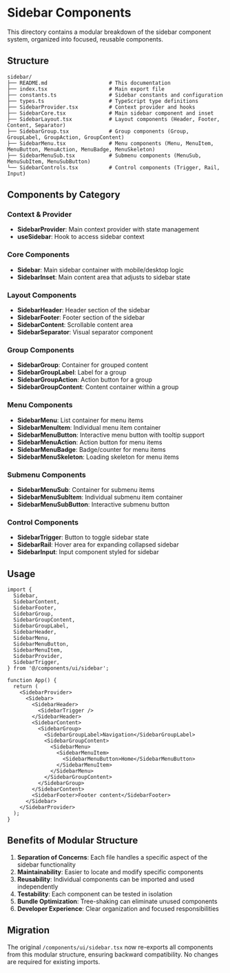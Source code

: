 # Sidebar Components

This directory contains a modular breakdown of the sidebar component system, organized into focused, reusable components.

## Structure

```
sidebar/
├── README.md                    # This documentation
├── index.tsx                    # Main export file
├── constants.ts                 # Sidebar constants and configuration
├── types.ts                     # TypeScript type definitions
├── SidebarProvider.tsx          # Context provider and hooks
├── SidebarCore.tsx              # Main sidebar component and inset
├── SidebarLayout.tsx            # Layout components (Header, Footer, Content, Separator)
├── SidebarGroup.tsx             # Group components (Group, GroupLabel, GroupAction, GroupContent)
├── SidebarMenu.tsx              # Menu components (Menu, MenuItem, MenuButton, MenuAction, MenuBadge, MenuSkeleton)
├── SidebarMenuSub.tsx           # Submenu components (MenuSub, MenuSubItem, MenuSubButton)
└── SidebarControls.tsx          # Control components (Trigger, Rail, Input)
```

## Components by Category

### Context & Provider

- **SidebarProvider**: Main context provider with state management
- **useSidebar**: Hook to access sidebar context

### Core Components

- **Sidebar**: Main sidebar container with mobile/desktop logic
- **SidebarInset**: Main content area that adjusts to sidebar state

### Layout Components

- **SidebarHeader**: Header section of the sidebar
- **SidebarFooter**: Footer section of the sidebar
- **SidebarContent**: Scrollable content area
- **SidebarSeparator**: Visual separator component

### Group Components

- **SidebarGroup**: Container for grouped content
- **SidebarGroupLabel**: Label for a group
- **SidebarGroupAction**: Action button for a group
- **SidebarGroupContent**: Content container within a group

### Menu Components

- **SidebarMenu**: List container for menu items
- **SidebarMenuItem**: Individual menu item container
- **SidebarMenuButton**: Interactive menu button with tooltip support
- **SidebarMenuAction**: Action button for menu items
- **SidebarMenuBadge**: Badge/counter for menu items
- **SidebarMenuSkeleton**: Loading skeleton for menu items

### Submenu Components

- **SidebarMenuSub**: Container for submenu items
- **SidebarMenuSubItem**: Individual submenu item container
- **SidebarMenuSubButton**: Interactive submenu button

### Control Components

- **SidebarTrigger**: Button to toggle sidebar state
- **SidebarRail**: Hover area for expanding collapsed sidebar
- **SidebarInput**: Input component styled for sidebar

## Usage

```tsx
import {
  Sidebar,
  SidebarContent,
  SidebarFooter,
  SidebarGroup,
  SidebarGroupContent,
  SidebarGroupLabel,
  SidebarHeader,
  SidebarMenu,
  SidebarMenuButton,
  SidebarMenuItem,
  SidebarProvider,
  SidebarTrigger,
} from '@/components/ui/sidebar';

function App() {
  return (
    <SidebarProvider>
      <Sidebar>
        <SidebarHeader>
          <SidebarTrigger />
        </SidebarHeader>
        <SidebarContent>
          <SidebarGroup>
            <SidebarGroupLabel>Navigation</SidebarGroupLabel>
            <SidebarGroupContent>
              <SidebarMenu>
                <SidebarMenuItem>
                  <SidebarMenuButton>Home</SidebarMenuButton>
                </SidebarMenuItem>
              </SidebarMenu>
            </SidebarGroupContent>
          </SidebarGroup>
        </SidebarContent>
        <SidebarFooter>Footer content</SidebarFooter>
      </Sidebar>
    </SidebarProvider>
  );
}
```

## Benefits of Modular Structure

1. **Separation of Concerns**: Each file handles a specific aspect of the sidebar functionality
2. **Maintainability**: Easier to locate and modify specific components
3. **Reusability**: Individual components can be imported and used independently
4. **Testability**: Each component can be tested in isolation
5. **Bundle Optimization**: Tree-shaking can eliminate unused components
6. **Developer Experience**: Clear organization and focused responsibilities

## Migration

The original `/components/ui/sidebar.tsx` now re-exports all components from this modular structure, ensuring backward compatibility. No changes are required for existing imports.

